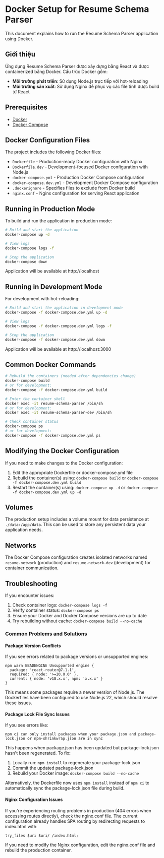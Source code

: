 # Docker Setup for Resume Schema Parser

This document explains how to run the Resume Schema Parser application using Docker.

## Giới thiệu

Ứng dụng Resume Schema Parser được xây dựng bằng React và được containerized bằng Docker. Cấu trúc Docker gồm:

- **Môi trường phát triển**: Sử dụng Node.js trực tiếp với hot-reloading
- **Môi trường sản xuất**: Sử dụng Nginx để phục vụ các file tĩnh được build từ React

## Prerequisites

- [Docker](https://docs.docker.com/get-docker/)
- [Docker Compose](https://docs.docker.com/compose/install/)

## Docker Configuration Files

The project includes the following Docker files:

- `Dockerfile` - Production-ready Docker configuration with Nginx
- `Dockerfile.dev` - Development-focused Docker configuration with Node.js
- `docker-compose.yml` - Production Docker Compose configuration
- `docker-compose.dev.yml` - Development Docker Compose configuration
- `.dockerignore` - Specifies files to exclude from Docker build
- `nginx.conf` - Nginx configuration for serving React application

## Running in Production Mode

To build and run the application in production mode:

```bash
# Build and start the application
docker-compose up -d

# View logs
docker-compose logs -f

# Stop the application
docker-compose down
```

Application will be available at http://localhost

## Running in Development Mode

For development with hot-reloading:

```bash
# Build and start the application in development mode
docker-compose -f docker-compose.dev.yml up -d

# View logs
docker-compose -f docker-compose.dev.yml logs -f

# Stop the application
docker-compose -f docker-compose.dev.yml down
```

Application will be available at http://localhost:3000

## Common Docker Commands

```bash
# Rebuild the containers (needed after dependencies change)
docker-compose build
# or for development:
docker-compose -f docker-compose.dev.yml build

# Enter the container shell
docker exec -it resume-schema-parser /bin/sh
# or for development:
docker exec -it resume-schema-parser-dev /bin/sh

# Check container status
docker-compose ps
# or for development:
docker-compose -f docker-compose.dev.yml ps
```

## Modifying the Docker Configuration

If you need to make changes to the Docker configuration:

1. Edit the appropriate Dockerfile or docker-compose.yml file
2. Rebuild the container(s) using: `docker-compose build` or `docker-compose -f docker-compose.dev.yml build`
3. Restart the container(s) using: `docker-compose up -d` or `docker-compose -f docker-compose.dev.yml up -d`

## Volumes

The production setup includes a volume mount for data persistence at `./data:/app/data`. This can be used to store any persistent data your application needs.

## Networks

The Docker Compose configuration creates isolated networks named `resume-network` (production) and `resume-network-dev` (development) for container communication.

## Troubleshooting

If you encounter issues:

1. Check container logs: `docker-compose logs -f`
2. Verify container status: `docker-compose ps`
3. Ensure your Docker and Docker Compose versions are up to date
4. Try rebuilding without cache: `docker-compose build --no-cache`

### Common Problems and Solutions

#### Package Version Conflicts

If you see errors related to package versions or unsupported engines:

```
npm warn EBADENGINE Unsupported engine {
  package: 'react-router@7.1.1',
  required: { node: '>=20.0.0' },
  current: { node: 'v18.x.x', npm: 'x.x.x' }
}
```

This means some packages require a newer version of Node.js. The Dockerfiles have been configured to use Node.js 22, which should resolve these issues.

#### Package Lock File Sync Issues

If you see errors like:

```
npm ci can only install packages when your package.json and package-lock.json or npm-shrinkwrap.json are in sync
```

This happens when package.json has been updated but package-lock.json hasn't been regenerated. To fix:

1. Locally run: `npm install` to regenerate your package-lock.json
2. Commit the updated package-lock.json
3. Rebuild your Docker image: `docker-compose build --no-cache`

Alternatively, the Dockerfile now uses `npm install` instead of `npm ci` to automatically sync the package-lock.json file during build.

#### Nginx Configuration Issues

If you're experiencing routing problems in production (404 errors when accessing routes directly), check the nginx.conf file. The current configuration already handles SPA routing by redirecting requests to index.html with:

```
try_files $uri $uri/ /index.html;
```

If you need to modify the Nginx configuration, edit the nginx.conf file and rebuild the production container. 